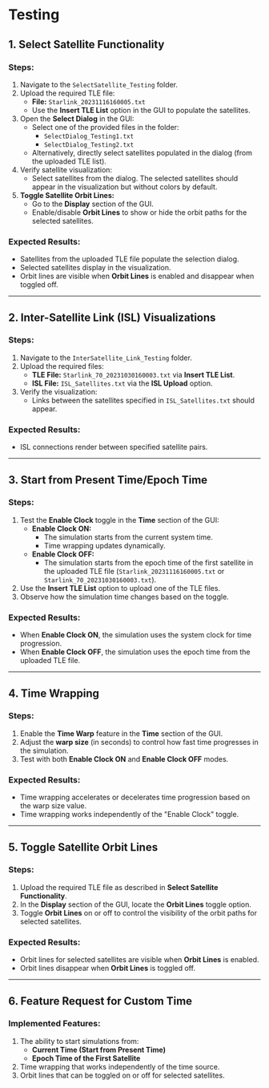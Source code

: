 # Testing

## 1. Select Satellite Functionality

### Steps:

1. Navigate to the `SelectSatellite_Testing` folder.
2. Upload the required TLE file:
   - **File:** `Starlink_20231116160005.txt`
   - Use the **Insert TLE List** option in the GUI to populate the satellites.
3. Open the **Select Dialog** in the GUI:
   - Select one of the provided files in the folder:
     - `SelectDialog_Testing1.txt`
     - `SelectDialog_Testing2.txt`
   - Alternatively, directly select satellites populated in the dialog (from the uploaded TLE list).
4. Verify satellite visualization:
   - Select satellites from the dialog. The selected satellites should appear in the visualization but without colors by default.
5. **Toggle Satellite Orbit Lines:**
   - Go to the **Display** section of the GUI.
   - Enable/disable **Orbit Lines** to show or hide the orbit paths for the selected satellites.

### Expected Results:

- Satellites from the uploaded TLE file populate the selection dialog.
- Selected satellites display in the visualization.
- Orbit lines are visible when **Orbit Lines** is enabled and disappear when toggled off.

---

## 2. Inter-Satellite Link (ISL) Visualizations

### Steps:

1. Navigate to the `InterSatellite_Link_Testing` folder.
2. Upload the required files:
   - **TLE File:** `Starlink_70_20231030160003.txt` via **Insert TLE List**.
   - **ISL File:** `ISL_Satellites.txt` via the **ISL Upload** option.
3. Verify the visualization:
   - Links between the satellites specified in `ISL_Satellites.txt` should appear.

### Expected Results:

- ISL connections render between specified satellite pairs.

---

## 3. Start from Present Time/Epoch Time

### Steps:

1. Test the **Enable Clock** toggle in the **Time** section of the GUI:
   - **Enable Clock ON:**
     - The simulation starts from the current system time.
     - Time wrapping updates dynamically.
   - **Enable Clock OFF:**
     - The simulation starts from the epoch time of the first satellite in the uploaded TLE file (`Starlink_20231116160005.txt` or `Starlink_70_20231030160003.txt`).
2. Use the **Insert TLE List** option to upload one of the TLE files.
3. Observe how the simulation time changes based on the toggle.

### Expected Results:

- When **Enable Clock ON**, the simulation uses the system clock for time progression.
- When **Enable Clock OFF**, the simulation uses the epoch time from the uploaded TLE file.

---

## 4. Time Wrapping

### Steps:

1. Enable the **Time Warp** feature in the **Time** section of the GUI.
2. Adjust the **warp size** (in seconds) to control how fast time progresses in the simulation.
3. Test with both **Enable Clock ON** and **Enable Clock OFF** modes.

### Expected Results:

- Time wrapping accelerates or decelerates time progression based on the warp size value.
- Time wrapping works independently of the "Enable Clock" toggle.

---

## 5. Toggle Satellite Orbit Lines

### Steps:

1. Upload the required TLE file as described in **Select Satellite Functionality**.
2. In the **Display** section of the GUI, locate the **Orbit Lines** toggle option.
3. Toggle **Orbit Lines** on or off to control the visibility of the orbit paths for selected satellites.

### Expected Results:

- Orbit lines for selected satellites are visible when **Orbit Lines** is enabled.
- Orbit lines disappear when **Orbit Lines** is toggled off.

---

## 6. Feature Request for Custom Time

### Implemented Features:

1. The ability to start simulations from:
   - **Current Time (Start from Present Time)**
   - **Epoch Time of the First Satellite**
2. Time wrapping that works independently of the time source.
3. Orbit lines that can be toggled on or off for selected satellites.
